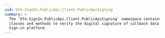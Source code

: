 ```yaml
---
uid: Dfe.SignIn.PublicApi.Client.PublicApiSigning
summary: >
  The `Dfe.SignIn.PublicApi.Client.PublicApiSigning` namespace contains the
  classes and methods to verify the digital signature of callback data from the DfE
  Sign-in platform.
---
```

